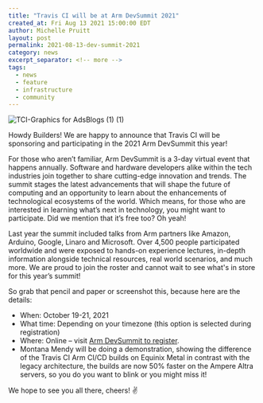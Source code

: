 ```yaml
---
title: "Travis CI will be at Arm DevSummit 2021"
created_at: Fri Aug 13 2021 15:00:00 EDT
author: Michelle Pruitt
layout: post
permalink: 2021-08-13-dev-summit-2021
category: news
excerpt_separator: <!-- more --> 
tags:
  - news
  - feature
  - infrastructure
  - community
---
```


![TCI-Graphics for AdsBlogs (1) (1)](https://user-images.githubusercontent.com/20936398/129260694-f6b13cfc-27b1-4367-95a2-1408394db403.png)

Howdy Builders! We are happy to announce that Travis CI will be sponsoring and participating in the 2021 Arm DevSummit this year!

<!-- more --> 

For those who aren’t familiar, Arm DevSummit is a 3-day virtual event that happens annually. Software and hardware developers alike within the tech industries join together to share cutting-edge innovation and trends. The summit stages the latest advancements that will shape the future of computing and an opportunity to learn about the enhancements of technological ecosystems of the world. Which means, for those who are interested in learning what’s next in technology, you might want to participate. Did we mention that it’s free too? Oh yeah!

Last year the summit included talks from Arm partners like Amazon, Arduino, Google, Linaro and Microsoft. Over 4,500 people participated worldwide and were exposed to hands-on experience lectures, in-depth information alongside technical resources, real world scenarios, and much more. We are proud to join the roster and cannot wait to see what's in store for this year’s summit!

So grab that pencil and paper or screenshot this, because here are the details:

* When: October 19-21, 2021 
* What time: Depending on your timezone (this option is selected during registration)
* Where: Online – visit [Arm DevSummit to register](https://devsummit2021.smarteventscloud.com/portal/startNewRegistration.do?_ga=2.113398599.139918912.1628866257-1520953767.1626372565).
* Montana Mendy will be doing a demonstration, showing the difference of the Travis CI Arm CI/CD builds on Equinix Metal in contrast with the legacy architecture, the builds are now 50% faster on the Ampere Altra servers, so you do you want to blink or you might miss it!

We hope to see you all there, cheers! ✌️
